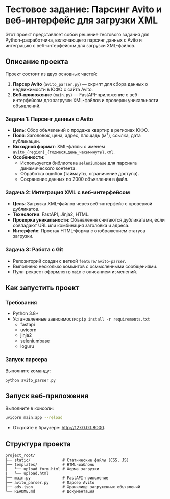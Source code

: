 # Тестовое задание: Парсинг Avito и веб-интерфейс для загрузки XML

Этот проект представляет собой решение тестового задания для Python-разработчика, включающего парсинг данных с Avito и интеграцию с веб-интерфейсом для загрузки XML-файлов.

## Описание проекта

Проект состоит из двух основных частей:
1. **Парсер Avito** (`avito_parser.py`) — скрипт для сбора данных о недвижимости в ЮФО с сайта Avito.
2. **Веб-приложение** (`main.py`) — FastAPI-приложение с веб-интерфейсом для загрузки XML-файлов и проверки уникальности объявлений.

### Задача 1: Парсинг данных с Avito
- **Цель**: Сбор объявлений о продаже квартир в регионах ЮФО.
- **Поля**: Заголовок, цена, адрес, площадь (м²), ссылка, дата публикации.
- **Выходной формат**: XML-файлы с именем `avito_{region}_{годмесяцдень_часыминуты}.xml`.
- **Особенности**:
  - Используется библиотека `seleniumbase` для парсинга динамического контента.
  - Обработка ошибок (таймауты, ограничение доступа).
  - Сохранение данных по 2000 объявления в файл.

### Задача 2: Интеграция XML с веб-интерфейсом
- **Цель**: Загрузка XML-файлов через веб-интерфейс с проверкой дубликатов.
- **Технологии**: FastAPI, Jinja2, HTML.
- **Проверка уникальности**: Объявления считаются дубликатами, если совпадают URL или комбинация заголовка и адреса.
- **Интерфейс**: Простая HTML-форма с отображением статуса загрузки.

### Задача 3: Работа с Git
- Репозиторий создан с веткой `feature/avito-parser`.
- Выполнено несколько коммитов с осмысленными сообщениями.
- Пулл-реквест оформлен в `main` с описанием изменений.

## Как запустить проект

### Требования
- Python 3.8+
- Установленные зависимости: `pip install -r requirements.txt`
  - fastapi
  - uvicorn
  - jinja2
  - seleniumbase
  - loguru

### Запуск парсера
Выполните команду:
   ```bash
   python avito_parser.py
```
Запуск веб-приложения
---

Выполните в консоли:
```bash
uvicorn main:app --reload
```
- Откройте в браузере: http://127.0.0.1:8000.

Структура проекта
---
```
project_root/
├── static/              # Статические файлы (CSS, JS)
├── templates/           # HTML-шаблоны
│   └── upload_form.html # Форма загрузки
|   └── upload.html
├── main.py              # FastAPI-приложение
├── avito_parser.py      # Парсер Avito
├── ads.json             # Хранилище загруженных объявлений
└── README.md            # Документация
```